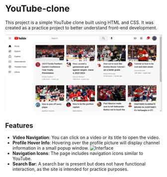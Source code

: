 # YouTube-clone

This project is a simple YouTube clone built using HTML and CSS. It was created as a practice project to better understand front-end development.

![Interface](youtube/images/interface.png)

## Features

- **Video Navigation**: You can click on a video or its title to open the video.
- **Profile Hover Info**: Hovering over the profile picture will display channel information in a small popup window.
![Interface](youtube/images/profile__picture_hover.png)
- **Navigation Icons**: The page includes navigation icons similar to YouTube.
- **Search Bar**: A search bar is present but does not have functional interaction, as the site is intended for practice purposes.

